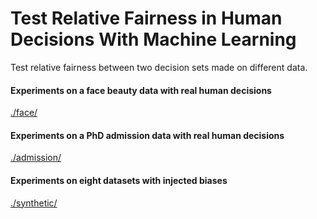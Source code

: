 # Test Relative Fairness in Human Decisions With Machine Learning

Test relative fairness between two decision sets made on different data.

#### Experiments on a face beauty data with real human decisions
[./face/](face/)

#### Experiments on a PhD admission data with real human decisions
[./admission/](admission/) 

#### Experiments on eight datasets with injected biases
[./synthetic/](synthetic/)


